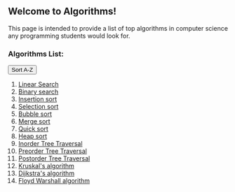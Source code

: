 ## Welcome to Algorithms!

This page is intended to provide a list of top algorithms in computer science any programming students would look for.

### Algorithms List:
<button onclick="sortList()">Sort A-Z</button>

<ol id="id01">
  <li><a href="https://www.geeksforgeeks.org/linear-search/" target="_blank">Linear Search</a></li>
  <li><a href="" target="_blank">Binary search</a></li>
  <li><a href="" target="_blank">Insertion sort</a></li>
  <li><a href="" target="_blank">Selection sort</a></li>
  <li><a href="" target="_blank">Bubble sort</a></li>
  <li><a href="" target="_blank">Merge sort</a></li>
  <li><a href="" target="_blank">Quick sort</a></li>
  <li><a href="" target="_blank">Heap sort</a></li>
  <li><a href="" target="_blank">Inorder Tree Traversal</a></li>
  <li><a href="" target="_blank">Preorder Tree Traversal</a></li>
  <li><a href="" target="_blank">Postorder Tree Traversal</a></li>  
  <li><a href="" target="_blank">Kruskal's algorithm</a></li>
  <li><a href="" target="_blank">Dijkstra's algorithm</a></li>
  <li><a href="" target="_blank">Floyd Warshall algorithm</a></li>
</ol>

<script>
function sortList() {
  var list, i, switching, b, shouldSwitch;
  list = document.getElementById("id01");
  switching = true;
  /* Make a loop that will continue until
  no switching has been done: */
  while (switching) {
    // Start by saying: no switching is done:
    switching = false;
    b = list.getElementsByTagName("LI");
    // Loop through all list items:
    for (i = 0; i < (b.length - 1); i++) {
      // Start by saying there should be no switching:
      shouldSwitch = false;
      /* Check if the next item should
      switch place with the current item: */
      if (b[i].innerHTML.toLowerCase() > b[i + 1].innerHTML.toLowerCase()) {
        /* If next item is alphabetically lower than current item,
        mark as a switch and break the loop: */
        shouldSwitch = true;
        break;
      }
    }
    if (shouldSwitch) {
      /* If a switch has been marked, make the switch
      and mark the switch as done: */
      b[i].parentNode.insertBefore(b[i + 1], b[i]);
      switching = true;
    }
  }
}
</script>
